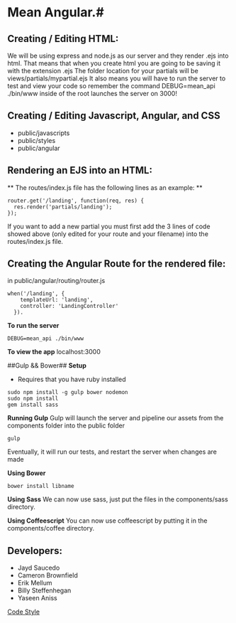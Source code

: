 # Mean Angular.#

## Creating / Editing HTML: ##
We will be using express and node.js as our server and they render .ejs into html.
That means that when you create html you are going to be saving it with the extension .ejs
The folder location for your partials will be views/partials/mypartial.ejs
It also means you will have to run the server to test and view your code so remember
the command DEBUG=mean_api ./bin/www inside of the root launches the server on 3000!

## Creating / Editing Javascript, Angular, and CSS ##
* public/javascripts 
* public/styles
* public/angular

## Rendering an EJS into an HTML: ##
** The routes/index.js file has the following lines as an example: **
```
router.get('/landing', function(req, res) {
  res.render('partials/landing');
});
```
If you want to add a new partial you must first add the 3 lines of code showed above
(only edited for your route and your filename) into the routes/index.js file.

## Creating the Angular Route for the rendered file: ##
in public/angular/routing/router.js
```
when('/landing', {
    templateUrl: 'landing',
    controller: 'LandingController'
  }).
  ```
**To run the server**
```
DEBUG=mean_api ./bin/www
```
**To view the app**
localhost:3000


##Gulp && Bower##
**Setup**
* Requires that you have ruby installed
```
sudo npm install -g gulp bower nodemon
sudo npm install
gem install sass
```

**Running Gulp**
Gulp will launch the server and pipeline our assets from the components folder into the public folder
```
gulp
```
Eventually, it will run our tests, and restart the server when changes are made

**Using Bower**
```
bower install libname
```

**Using Sass**
We can now use sass, just put the files in the components/sass directory.

**Using Coffeescript**
You can now use coffeescript by putting it in the components/coffee directory.

## Developers: ##
* Jayd Saucedo
* Cameron Brownfield
* Erik Mellum
* Billy Steffenhegan
* Yaseen Aniss

[Code Style](../STYLE.md)